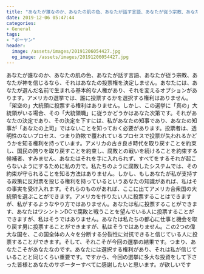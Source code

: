 ```yaml
---
title: "あなたが誰なのか、あなたの肌の色、あなたが話す言語、あなたが従う宗教、あなたが神を信じるなら、それはあなたの投票権を決定しません。"
date: 2019-12-06 05:47:44
categories:
- General
tags:
- "ボーヤン"
header:
  image: /assets/images/20191206054427.jpg
  og_image: /assets/images/20191206054427.jpg
---
```


あなたが誰なのか、あなたの肌の色、あなたが話す言語、あなたが従う宗教、あなたが神を信じるなら、それはあなたの投票権を決定しません。あなたには、あなたが選んだ名前で生まれる基本的な人権があり、それを変えるオプションがあります。アメリカの選挙では、誰に投票するかを選択する権利はありません。 「架空の」大統領に投票する権利はありません。しかし、この選挙に「真の」大統領がいる場合、その「大統領職」に従うかどうかはあなた次第です。それがあなたの決定であり、その決定を下すには、私があなたの知事であり、あなたの知事が「あなたの上司」ではないことを知っておく必要があります。投票者は、透明性のないプロセス、つまり詐欺で覆われているプロセスで投票が失われるかどうかを知る権利を持っています。アメリカの古き良き時代を取り戻すことを約束し、国民の誇りを取り戻すことを約束し、腐敗との戦いを続けることを約束する候補者、すみません、あなたはそれを手に入れられず、すべてをするそれが起こらないようにするために私の力で。私たちのように腐敗したシステムでは、その約束が守られることを知る方法はありません。しかし、もしあなたが私が支持する政策に反対票を投じる権利を持っているというあなたの知識があれば、私はその事実を受け入れます。それらのものがあれば、ここに出てアメリカ合衆国の大統領を選ぶことができます。アメリカを作りたい人に投票することはできますが、私がするようなやり方ではありません。あなたは私に投票することができます、あなたはワシントンDCで腐敗と戦うことを望んでいる人に投票することができますが、私はそうではありません。あなたは私たちの都心に仕事と機会を取り戻す男に投票することができますが、私はそうではありません。この2つの偉大な国を、この国全体の人々を分断する分裂性に対抗できると信じている人に投票することができます。そして、それこそが今回の選挙の結果です。つまり、あなたこそがあなたなのです。あなたには選択する権利があり、それは私が信じていることと同じくらい重要です。ですから、今回の選挙に多大な投資をして下さった皆様とあなたのサポーターすべてに感謝したいと思います。が欲しいです
